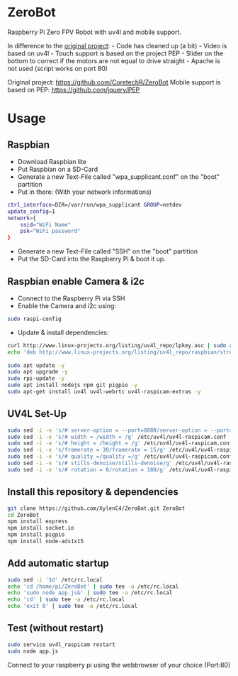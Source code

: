 # ZeroBot
Raspberry Pi Zero FPV Robot with uv4l and mobile support.

In difference to the [original project](https://github.com/CoretechR/ZeroBot):
	- Code has cleaned up (a bit)
	- Video is based on uv4l
	- Touch support is based on the project PEP
	- Slider on the bottom to correct if the motors are not equal to drive straight
	- Apache is not used (script works on port 80)

Original project: https://github.com/CoretechR/ZeroBot
Mobile support is based on PEP: https://github.com/jquery/PEP

# Usage
## Raspbian
- Download Raspbian lite
- Put Raspbian on a SD-Card
- Generate a new Text-File called "wpa_supplicant.conf" on the "boot" partition
- Put in there: (With your network informations)
```bash
ctrl_interface=DIR=/var/run/wpa_supplicant GROUP=netdev
update_config=1
network={
	ssid="WiFi Name"
	psk="WiFi password"
}
```
- Generate a new Text-File called "SSH" on the "boot" partition
- Put the SD-Card into the Raspberry Pi & boot it up.

## Raspbian enable Camera & i2c
- Connect to the Raspberry Pi via SSH
- Enable the Camera and i2c using:
```bash
sudo raspi-config
```
- Update & install dependencies:
```bash
curl http://www.linux-projects.org/listing/uv4l_repo/lpkey.asc | sudo apt-key add -
echo 'deb http://www.linux-projects.org/listing/uv4l_repo/raspbian/stretch stretch main' | sudo tee -a /etc/apt/sources.list
	
sudo apt update -y
sudo apt upgrade -y
sudo rpi-update -y
sudo apt install nodejs npm git pigpio -y
sudo apt-get install uv4l uv4l-webrtc uv4l-raspicam-extras -y
```

## UV4L Set-Up
```bash
sudo sed -i -e 's/# server-option = --port=8080/server-option = --port=9000/g' /etc/uv4l/uv4l-raspicam.conf
sudo sed -i -e 's/# width = /width = /g' /etc/uv4l/uv4l-raspicam.conf
sudo sed -i -e 's/# height = /height = /g' /etc/uv4l/uv4l-raspicam.conf
sudo sed -i -e 's/framerate = 30/framerate = 15/g' /etc/uv4l/uv4l-raspicam.conf
sudo sed -i -e 's/# quality =/quality =/g' /etc/uv4l/uv4l-raspicam.conf
sudo sed -i -e 's/# stills-denoise/stills-denoise/g' /etc/uv4l/uv4l-raspicam.conf
sudo sed -i -e 's/# rotation = 0/rotation = 180/g' /etc/uv4l/uv4l-raspicam.conf
```

## Install this repository & dependencies
```bash
git clone https://github.com/XylenC4/ZeroBot.git ZeroBot
cd ZeroBot
npm install express
npm install socket.io
npm install pigpio
npm install node-ads1x15
```

## Add automatic startup
```bash
sudo sed -i '$d' /etc/rc.local
echo 'cd /home/pi/ZeroBot' | sudo tee -a /etc/rc.local
echo 'sudo node app.js&' | sudo tee -a /etc/rc.local
echo 'cd' | sudo tee -a /etc/rc.local
echo 'exit 0' | sudo tee -a /etc/rc.local
```
## Test (without restart)
```bash
sudo service uv4l_raspicam restart
sudo node app.js
```
Connect to your raspberry pi using the webbrowser of your choice (Port:80)
